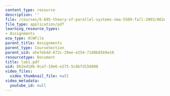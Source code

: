 ```yaml
---
content_type: resource
description: ''
file: /courses/6-895-theory-of-parallel-systems-sma-5509-fall-2003/862ed10b9ca719e6e2755c6bfd156908_lab1.pdf
file_type: application/pdf
learning_resource_types:
- Assignments
ocw_type: OCWFile
parent_title: Assignments
parent_type: CourseSection
parent_uid: a5e7eb4d-872c-29ee-e254-71d8b8569e10
resourcetype: Document
title: lab1.pdf
uid: 862ed10b-9ca7-19e6-e275-5c6bfd156908
video_files:
  video_thumbnail_file: null
video_metadata:
  youtube_id: null
---
```


